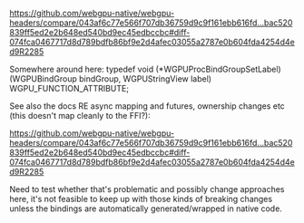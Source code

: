 https://github.com/webgpu-native/webgpu-headers/compare/043af6c77e566f707db36759d9c9f161ebb616fd...bac520839ff5ed2e2b648ed540bd9ec45edbccbc#diff-074fca0467717d8d789bdfb86bf9e2d4afec03055a2787e0b604fda4254d4ed9R2285

Somewhere around here:
typedef void (*WGPUProcBindGroupSetLabel)(WGPUBindGroup bindGroup, WGPUStringView label) WGPU_FUNCTION_ATTRIBUTE;

See also the docs RE async mapping and futures, ownership changes etc (this doesn't map cleanly to the FFI?):

https://github.com/webgpu-native/webgpu-headers/compare/043af6c77e566f707db36759d9c9f161ebb616fd...bac520839ff5ed2e2b648ed540bd9ec45edbccbc#diff-074fca0467717d8d789bdfb86bf9e2d4afec03055a2787e0b604fda4254d4ed9R2285

Need to test whether that's problematic and possibly change approaches here, it's not feasible to keep up with those kinds of breaking changes unless the bindings are automatically generated/wrapped in native code.